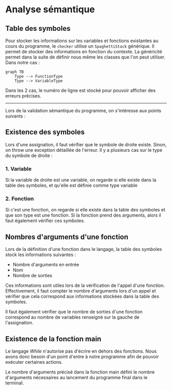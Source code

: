 # Analyse sémantique

## Table des symboles

Pour stocker les informations sur les variables et fonctions existantes au cours du programme,
le `checker` utilise un `SpaghettiStack` générique. Il permet de stocker des
informations en fonction du contexte. La généricité permet dans la suite de définir
nous même les classes que l'on peut utiliser. Dans notre cas :
```mermaid
graph TB
    Type --> FunctionType
    Type --> VariableType
```
Dans les 2 cas, le numéro de ligne est stocké pour pouvoir afficher des erreurs précises.

---

Lors de la validation sémantique du programme, on s'intéresse aux points suivants :


## Existence des symboles

Lors d'une assignation, il faut vérifier que le symbole de droite existe.
Sinon, on throw une exception détaillée de l'erreur.
Il y a plusieurs cas sur le type du symbole de droite :

### 1. Variable
Si la variable de droite est une variable, on regarde si elle existe dans la table des symboles,
et qu'elle est définie comme type variable

### 2. Fonction
Si c'est une fonction, on regarde si elle existe dans la table des symboles et que son type
est une fonction. Si la fonction prend des arguments, alors il faut également vérifier ces symboles.

## Nombres d'arguments d'une fonction

Lors de la définition d'une fonction dans le langage, la table des symboles stock les informations suivantes :
- Nombre d'arguments en entrée
- Nom
- Nombre de sorties

Ces informations sont utiles lors de la vérification de l'appel d'une fonction. 
Effectivement, il faut compter le nombre d'arguments lors d'un appel et vérifier que
cela correspond aux informations stockées dans la table des symboles.

Il faut également vérifier que le nombre de sorties d'une fonction correspond au nombre de variables
renseigné sur la gauche de l'assignation.

## Existence de la fonction main
Le langage _While_ n'autorise pas d'écrire en dehors des fonctions. Nous avons donc besoin
d'un point d'entre à notre programme afin de pouvoir exécuter certaines actions.

Le nombre d'arguments précisé dans la fonction main défini le nombre d'arguments nécessaires
au lancement du programme final dans le terminal.